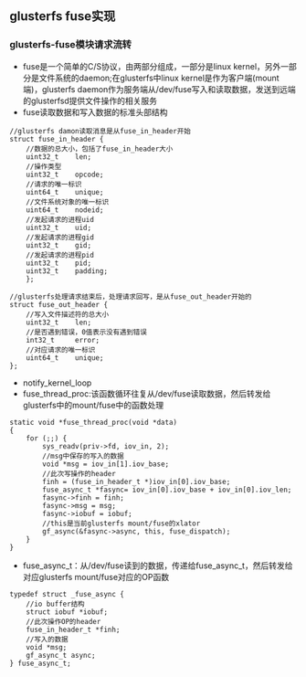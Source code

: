 ## glusterfs fuse实现

### glusterfs-fuse模块请求流转

- fuse是一个简单的C/S协议，由两部分组成，一部分是linux kernel，另外一部分是文件系统的daemon;在glusterfs中linux kernel是作为客户端(mount端)，glusterfs daemon作为服务端从/dev/fuse写入和读取数据，发送到远端的glusterfsd提供文件操作的相关服务
- fuse读取数据和写入数据的标准头部结构
```
//glusterfs damon读取消息是从fuse_in_header开始
struct fuse_in_header {
	//数据的总大小，包括了fuse_in_header大小
	uint32_t	len;
	//操作类型
	uint32_t	opcode;
	//请求的唯一标识
	uint64_t	unique;
	//文件系统对象的唯一标识
	uint64_t	nodeid;
	//发起请求的进程uid
	uint32_t	uid;
	//发起请求的进程gid
	uint32_t	gid;
	//发起请求的进程pid
	uint32_t	pid;
	uint32_t	padding;
    };

//glusterfs处理请求结束后，处理请求回写，是从fuse_out_header开始的
struct fuse_out_header {
	//写入文件描述符的总大小
	uint32_t	len;
	//是否遇到错误，0值表示没有遇到错误
	int32_t		error;
	//对应请求的唯一标识
	uint64_t	unique;
};
```
- notify_kernel_loop
- fuse_thread_proc:该函数循环往复从/dev/fuse读取数据，然后转发给glusterfs中的mount/fuse中的函数处理
```
static void *fuse_thread_proc(void *data)
{
    for (;;) {
        sys_readv(priv->fd, iov_in, 2);
        //msg中保存的写入的数据
        void *msg = iov_in[1].iov_base;
        //此次写操作的header
        finh = (fuse_in_header_t *)iov_in[0].iov_base;
        fuse_async_t *fasync= iov_in[0].iov_base + iov_in[0].iov_len;
        fasync->finh = finh;
        fasync->msg = msg;
        fasync->iobuf = iobuf;
        //this是当前glusterfs mount/fuse的xlator
        gf_async(&fasync->async, this, fuse_dispatch);
    }
}
```
- fuse_async_t：从/dev/fuse读到的数据，传递给fuse_async_t，然后转发给对应glusterfs mount/fuse对应的OP函数
```
typedef struct _fuse_async {
    //io buffer结构
    struct iobuf *iobuf;
    //此次操作OP的header
    fuse_in_header_t *finh;
    //写入的数据
    void *msg;
    gf_async_t async;
} fuse_async_t;
```